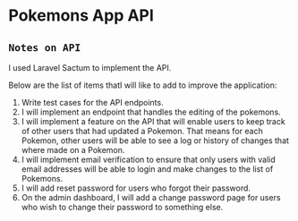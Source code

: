 # Pokemons App API

## `Notes on API`

I used Laravel Sactum to implement the API. 

Below are the list of items thatI will like to add to improve the application:

1. Write test cases for the API endpoints.
2. I will implement an endpoint that handles the editing of the pokemons. 
3. I will implement a feature on the API that will enable users to keep track of other users that had updated a Pokemon. That means for each Pokemon, other users will be able to see a log or history of changes that where made on a Pokemon. 
4. I will implement email verification to ensure that only users with valid email addresses will be able to login and make changes to the list of Pokemons.
5. I will add reset password for users who forgot their password. 
6. On the admin dashboard, I will add a change password page for users who wish to change their password to something else.  
